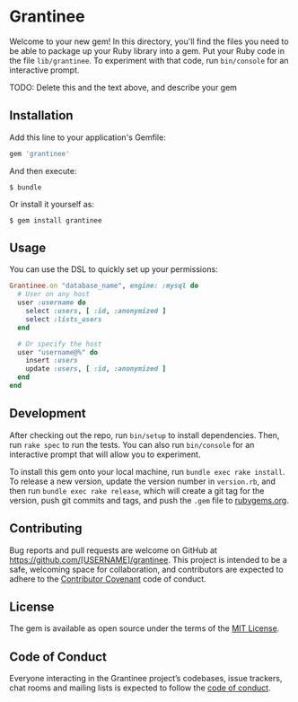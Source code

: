 # Grantinee

Welcome to your new gem! In this directory, you'll find the files you need to be able to package up your Ruby library into a gem. Put your Ruby code in the file `lib/grantinee`. To experiment with that code, run `bin/console` for an interactive prompt.

TODO: Delete this and the text above, and describe your gem

## Installation

Add this line to your application's Gemfile:

```ruby
gem 'grantinee'
```

And then execute:

    $ bundle

Or install it yourself as:

    $ gem install grantinee

## Usage

You can use the DSL to quickly set up your permissions:

```ruby
Grantinee.on "database_name", engine: :mysql do
  # User on any host
  user :username do
    select :users, [ :id, :anonymized ]
    select :lists_users
  end

  # Or specify the host
  user "username@%" do
    insert :users
    update :users, [ :id, :anonymized ]
  end
end
```

## Development

After checking out the repo, run `bin/setup` to install dependencies. Then, run `rake spec` to run the tests. You can also run `bin/console` for an interactive prompt that will allow you to experiment.

To install this gem onto your local machine, run `bundle exec rake install`. To release a new version, update the version number in `version.rb`, and then run `bundle exec rake release`, which will create a git tag for the version, push git commits and tags, and push the `.gem` file to [rubygems.org](https://rubygems.org).

## Contributing

Bug reports and pull requests are welcome on GitHub at https://github.com/[USERNAME]/grantinee. This project is intended to be a safe, welcoming space for collaboration, and contributors are expected to adhere to the [Contributor Covenant](http://contributor-covenant.org) code of conduct.

## License

The gem is available as open source under the terms of the [MIT License](https://opensource.org/licenses/MIT).

## Code of Conduct

Everyone interacting in the Grantinee project’s codebases, issue trackers, chat rooms and mailing lists is expected to follow the [code of conduct](https://github.com/[USERNAME]/grantinee/blob/master/CODE_OF_CONDUCT.md).
